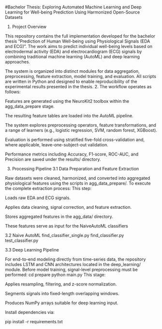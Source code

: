 #Bachelor Thesis:
Exploring Automated Machine Learning and Deep Learning for Well-being Prediction Using Harmonized Open-Source Datasets

1. Project Overview

This repository contains the full implementation developed for the bachelor thesis
“Prediction of Human Well-being using Physiological Signals (EDA and ECG)”.
The work aims to predict individual well-being levels based on electrodermal activity (EDA) and electrocardiogram (ECG) signals by combining traditional machine learning (AutoML) and deep learning approaches.

The system is organized into distinct modules for data aggregation, preprocessing, feature extraction, model training, and evaluation.
All scripts are written in Python and designed to enable reproducibility of the experimental results presented in the thesis.
2. The workflow operates as follows:

Features are generated using the NeuroKit2 toolbox within the agg_data_prepare stage.

The resulting feature tables are loaded into the AutoML pipeline.

The system explores preprocessing operators, feature transformations, and a range of learners (e.g., logistic regression, SVM, random forest, XGBoost).

Evaluation is performed using stratified five-fold cross-validation and, where applicable, leave-one-subject-out validation.

Performance metrics including Accuracy, F1-score, ROC-AUC, and Precision are saved under the results/ directory.


3. Processing Pipeline
3.1 Data Preparation and Feature Extraction

Raw datasets  were cleaned, harmonized, and converted into aggregated physiological features using the scripts in agg_data_prepare/.
To execute the complete extraction process:
This step:

Loads raw EDA and ECG signals.

Applies data cleaning, signal correction, and feature extraction.

Stores aggregated features in the agg_data/ directory.

These features serve as input for the NaiveAutoML classifiers

3.2 Naive AutoML 
find_classifier_single.py
find_classifier.py
test_classifier.py

3.3 Deep Learning Pipeline

For end-to-end modeling directly from time-series data, the repository includes LSTM and CNN architectures located in the deep_learning/ module.
Before model training, signal-level preprocessing must be performed:
cd prepare
python main.py
This stage:

Applies resampling, filtering, and z-score normalization.

Segments signals into fixed-length overlapping windows.

Produces NumPy arrays suitable for deep learning input.

Install dependencies via:

pip install -r requirements.txt

